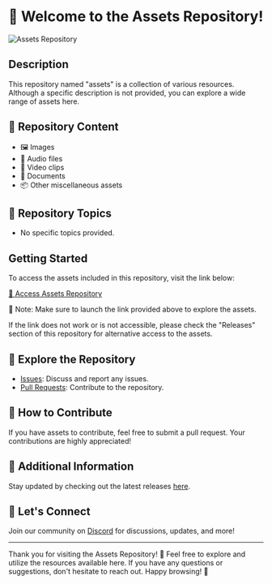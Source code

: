# 🚀 Welcome to the Assets Repository!

![Assets Repository](https://img.shields.io/badge/Assets-Repository-orange)

## Description
This repository named "assets" is a collection of various resources. Although a specific description is not provided, you can explore a wide range of assets here.

## 🌟 Repository Content
- 🖼️ Images
- 🎵 Audio files
- 🎥 Video clips
- 📄 Documents
- 📦 Other miscellaneous assets

## 🎯 Repository Topics
- No specific topics provided.

## Getting Started
To access the assets included in this repository, visit the link below:

[🔗 Access Assets Repository](https://example.com/assets)

🚨 Note: Make sure to launch the link provided above to explore the assets.

If the link does not work or is not accessible, please check the "Releases" section of this repository for alternative access to the assets.

## 📂 Explore the Repository
- [Issues](https://github.com/yourusername/assets/issues): Discuss and report any issues.
- [Pull Requests](https://github.com/yourusername/assets/pulls): Contribute to the repository.

## 🤝 How to Contribute
If you have assets to contribute, feel free to submit a pull request. Your contributions are highly appreciated!

## 📌 Additional Information
Stay updated by checking out the latest releases [here](https://github.com/yourusername/assets/releases). 

## 🙌 Let's Connect
Join our community on [Discord](https://discord.gg/yourcommunity) for discussions, updates, and more!

---

Thank you for visiting the Assets Repository! 🌟 Feel free to explore and utilize the resources available here. If you have any questions or suggestions, don't hesitate to reach out. Happy browsing! 🎉